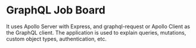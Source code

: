 # GraphQL Job Board

It uses Apollo Server with Express, and graphql-request or Apollo Client as the GraphQL client. The application is used to explain queries, mutations, custom object types, authentication, etc.
